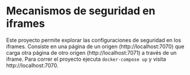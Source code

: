 # Mecanismos de seguridad en iframes

Este proyecto permite explorar las configuraciones de seguridad en los
iframes. Consiste en una página de un origen (http://localhost:7070) que
carga otra página de otro origen (http://localhost:7071) a través de un iframe.
Para correr el proyecto ejecuta `docker-compose up` y visita http://localhost:7070.
